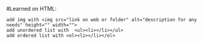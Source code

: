 #Learned on HTML:

```add link with a href="link on web or folder" target="_blank">target on blank if open another tab</a>
add img with <img src="link on web or folder" alt="description for any needs" height="" width="">
add unordered list with  <ul><li></li></ul>
add ordered list with <ol><li></li></ol>
```
